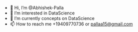 - 👋 Hi, I’m @Abhishek-Palla
- 👀 I’m interested in DataScience
- 🌱 I’m currently concepts on DataScience
- 📫 How to reach me +19409770736 or pallaa15@gmail.com 

<!---
Abhishek-Palla/Abhishek-Palla is a ✨ special ✨ repository because its `README.md` (this file) appears on your GitHub profile.
You can click the Preview link to take a look at your changes.
--->
